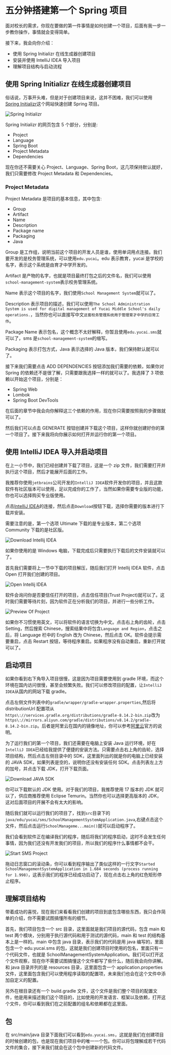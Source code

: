 # 五分钟搭建第一个 Spring 项目

面对校长的需求，你现在要做的第一件事情是如何创建一个项目，后面有我一步一步教你操作，事情就会变得简单。

接下来，我会向你介绍：

- 使用 Spring Initializr 在线生成器创建项目
- 安装并使用 IntelliJ IDEA 导入项目
- 理解项目结构与启动流程

## 使用 Spring Initializr 在线生成器创建项目

俗话说，万事开头难，但是对于创建项目来说，这并不困难，我们可以使用[Spring Initializr](https://start.spring.io/)这个网站快速创建 Spring 项目。

![Spring Initializr](./assets/spring-initializr.png)

Spring Initializr 的网页包含 5 个部分，分别是:

- Project
- Language
- Spring Boot
- Project Metadata
- Dependencies

现在你还不需要关心 Project、Language、Spring Boot，这几项保持默认就好，我们只需要修改 Project Metadata 和 Dependencies。

### Project Metadata

Project Metadata 是项目的基本信息，其中包含:

- Group
- Artifact
- Name
- Description
- Package name
- Packaging
- Java

Group 是工作组，说明当前这个项目的开发人员是谁，使用单词用点连接。我们要开发的是校务管理系统，可以使用`edu.yucai`。edu 表示教育，yucai 是学校的名字，表示这个系统是由育才中学开发的。

Artifact 是产物的名字，也就是项目最终打包之后的文件名，我们可以使用`school-management-system`表示校务管理系统。

Name 表示这个项目的名字，我们使用`School Management System`就可以了。

Description 表示项目的描述，我们可以使用`The School Administration System is used for digital management of Yucai Middle School's daily operations.`，当然你也可以直接写中文`这套校务管理系统用于管理育才中学的日常工作`。

Package Name 表示包名，这个概念不太好解释，你暂且使用`edu.yucai.sms`就可以了，sms 是`school-management-system`的缩写。

Packaging 表示打包方式，Java 表示选择的 Java 版本，我们保持默认就可以了。

接下来我们需要点击 ADD DEPENDENCIES 按钮添加我们需要的依赖，如果你对 Spring 的依赖还不是很了解，只需要跟我选择一样的就可以了。我选择了 3 项依赖以开始这个项目，分别是：

- Spring Web
- Lombok
- Spring Boot DevTools

在后面的章节中我会向你解释这三个依赖的作用，现在你只需要按照我的步骤做就可以了。

然后我们可以点击 GENERATE 按钮创建并下载这个项目，这样你就创建好你的第一个项目了。接下来我将向你展示如何打开并运行你的第一个项目。

## 使用 IntelliJ IDEA 导入并启动项目

在上一小节中，我们已经创建并下载了项目，这是一个 zip 文件，我们需要打开并执行这个项目，然后才能展开后面的工作。

我推荐你使用`jetbrains`公司开发的`IntelliJ IDEA`软件开发你的项目，并且这款软件有社区版本可以使用，足以完成你的工作了，当然如果你需要专业版的功能，你也可以选择购买专业版使用。

点击[IntelliJ IDEA](https://www.jetbrains.com/idea/)的连接，然后点击`Download`按钮下载，选择你需要的版本进行下载并安装。

需要注意的是，第一个选项 Ultimate 下载的是专业版本，第二个选项 Community 下载的是社区版。

![Download Intellij IDEA](./assets/download-intellij-idea.png)

如果你使用的是 Windows 电脑，下载完成后只需要执行下载后的文件安装就可以了。

首先我们需要将上一节中下载的项目解压，随后我们打开 Intellij IDEA 软件，点击 Open 打开我们创建的项目。

![Open Intellij IDEA](./assets/open-intellij-idea.png)

软件会询问你是否要信任打开的项目，点击信任项目(Trust Project)就可以了。这时我们需要等待片刻，因为软件正在分析我们的项目，并进行一些分析工作。

![Preview Of Project](./assets/preview-of-project.png)

如果你不习惯使用英文，可以将软件的语言切换为中文。点击右上角的齿轮，点击 Setting，然后搜索 Chinese，搜索结果中将包含`Language and Region`，点击之后，将 Language 栏中的 English 改为 Chinese，然后点击 OK。软件会提示需要重启，点击 Restart 按钮，等待程序重启。如果程序没有自动重启，重新打开就可以了。

## 启动项目

如果你看到右下角导入项目很慢，这是因为项目需要使用到 gradle 环境，而这个环境在国内访问很慢，甚至会频繁失败。我们可以修改项目的配置，让`IntelliJ IDEA`从国内的网站下载 gradle。

点击左侧文件列表中的`gradle/wrapper/gradle-wrapper.properties`,然后将 distributionUrl 配置项从`https\://services.gradle.org/distributions/gradle-8.14.2-bin.zip`改为`https\://mirrors.aliyun.com/gradle/distributions/v8.14.2/gradle-8.14.2-bin.zip`。后者是阿里云在国内的镜像地址，你可以参考[阿里云](https://developer.aliyun.com/mirror/gradle/?spm=a2c6h.25603864.0.0.27065857P3wCOd)官方的说明。

为了运行我们的第一个项目，我们还需要在电脑上安装 Java 运行环境，好在`IntelliJ IDEA`已经给我提供了便捷的安装方法。只需要点击右上角的齿轮，选择项目结构，然后点击左侧目录中的 SDK，这里面列出的就是你的电脑上已经安装的 JAVA SDK，如果列表是空的，说明你还没有安装任何 SDK。点击列表左上方的加号，并点击下载 JDK，打开下载页面。

![Download JAVA SDK](./assets/download-java-sdk.png)

你可以下载默认的 JDK 使用。对于我们的项目，我推荐使用 17 版本的 JDK 就可以了，供应商推荐使用 Eclipse Temurin。当然你也可以选择更高版本的 JDK，这对后面项目的开展不会有太大的影响。

随后我们就可以运行我们的项目了，找到`src`目录下的`java/edu/yucai/sms/SchoolManagementSystemApplication.java`,右键点击这个文件，然后点击运行`SchoolManageme...main()`就可以启动程序了。

我们会看到软件正在编译我们的程序，随后将我们的程序启动，这时不会发生任何事情，因为我们还没有开发我们的项目，所以我们的程序什么事情都不会干。

![Start SMS Project ](./assets/start-sms-project.png)

拖动日志窗口的滚动条，你可以看到程序输出了类似这样的一行文字`Started SchoolManagementSystemApplication in 1.684 seconds (process running for 1.998)`，这表示我们的程序已经成功启动了，现在点击右上角的红色矩形停止程序。

## 理解项目结构

带着成功的喜悦，现在我们来看看我们创建的项目到底包含哪些东西，我只会作简单的介绍，你不需要试图搞懂所有的细节。

首先，我们项目包含一个 src 目录，这里面就是我们项目的源代码，包含 main 和 test 两个模块，分别用于执行源代码和用于测试的源代码，main 和 test 的结构基本上是一样的。main 中包含 java 目录，表示我们的代码是用 java 编写的，里面包含一个 edu.yucai.sms 的包，这就是我们创建项目时使用的包名，里面只有一个代码文件，也就是 SchoolManagementSystemApplication。我们可以打开这个文件观察，现在你不需要试图搞懂这个文件都写了些什么，随后我会向你讲解。和 java 目录并列的是 resources 目录，这里面包含一个 application.properties 文件，这里面包含我们可以使用程序读取的配置项，未来我们也会在这个文件中添加自定义的配置。

另外在根目录还有一个 build.gradle 文件，这个文件是我们整个项目的配置文件，他是用来描述我们这个项目的，比如使用的开发语言、框架以及依赖，打开这个文件，你可以看到我们在之前配置的组名和依赖都在这里面。

## 包

在 src/main/java 目录下面我们可以看到`edu.yucai.sms`，这就是我们在创建项目的时候创建的包，也是现在我们项目中的唯一一个包。你可以将包理解成若干代码文件的集合，接下来我们就会在这个包中创建新的代码文件。
